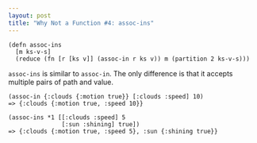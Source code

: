 ```yaml
---
layout: post
title: "Why Not a Function #4: assoc-ins"
---
```


    (defn assoc-ins
      [m ks-v-s]
      (reduce (fn [r [ks v]] (assoc-in r ks v)) m (partition 2 ks-v-s)))

`assoc-ins` is similar to `assoc-in`. The only difference is that it accepts multiple pairs of path and value.

    (assoc-in {:clouds {:motion true}} [:clouds :speed] 10)
    => {:clouds {:motion true, :speed 10}}
    
    (assoc-ins *1 [[:clouds :speed] 5
                   [:sun :shining] true])
    => {:clouds {:motion true, :speed 5}, :sun {:shining true}}
